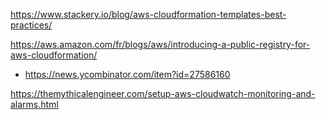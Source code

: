 https://www.stackery.io/blog/aws-cloudformation-templates-best-practices/

https://aws.amazon.com/fr/blogs/aws/introducing-a-public-registry-for-aws-cloudformation/
* https://news.ycombinator.com/item?id=27586160

https://themythicalengineer.com/setup-aws-cloudwatch-monitoring-and-alarms.html
